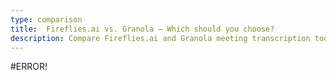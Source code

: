 ```yaml
---
type: comparison
title:  Fireflies.ai vs. Granola – Which should you choose?
description: Compare Fireflies.ai and Granola meeting transcription tools, explore their key features, and discover Circleback as an alternative solution for your needs.
---
```


#ERROR!